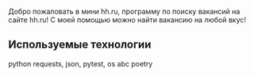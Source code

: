Добро пожаловать в мини hh.ru, программу по поиску вакансий на сайте hh.ru!
С моей помощью можно найти вакансию на любой вкус!

## Используемые технологии
python
requests, json, pytest, os
abc
poetry

